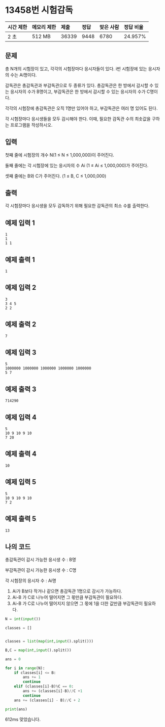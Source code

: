 # 13458번 시험감독

| 시간 제한 | 메모리 제한 | 제출  | 정답 | 맞은 사람 | 정답 비율 |
| :-------- | :---------- | :---- | :--- | :-------- | :-------- |
| 2 초      | 512 MB      | 36339 | 9448 | 6780      | 24.957%   |

## 문제

총 N개의 시험장이 있고, 각각의 시험장마다 응시자들이 있다. i번 시험장에 있는 응시자의 수는 Ai명이다.

감독관은 총감독관과 부감독관으로 두 종류가 있다. 총감독관은 한 방에서 감시할 수 있는 응시자의 수가 B명이고, 부감독관은 한 방에서 감시할 수 있는 응시자의 수가 C명이다.

각각의 시험장에 총감독관은 오직 1명만 있어야 하고, 부감독관은 여러 명 있어도 된다.

각 시험장마다 응시생들을 모두 감시해야 한다. 이때, 필요한 감독관 수의 최솟값을 구하는 프로그램을 작성하시오.

## 입력

첫째 줄에 시험장의 개수 N(1 ≤ N ≤ 1,000,000)이 주어진다.

둘째 줄에는 각 시험장에 있는 응시자의 수 Ai (1 ≤ Ai ≤ 1,000,000)가 주어진다.

셋째 줄에는 B와 C가 주어진다. (1 ≤ B, C ≤ 1,000,000)

## 출력

각 시험장마다 응시생을 모두 감독하기 위해 필요한 감독관의 최소 수를 출력한다.

## 예제 입력 1 

```
1
1
1 1
```

## 예제 출력 1 

```
1
```

## 예제 입력 2 

```
3
3 4 5
2 2
```

## 예제 출력 2 

```
7
```

## 예제 입력 3 

```
5
1000000 1000000 1000000 1000000 1000000
5 7
```

## 예제 출력 3 

```
714290
```

## 예제 입력 4 

```
5
10 9 10 9 10
7 20
```

## 예제 출력 4 

```
10
```

## 예제 입력 5 

```
5
10 9 10 9 10
7 2
```

## 예제 출력 5 

```
13
```

## 나의 코드

총감독관이 감시 가능한 응시생 수 : B명

부감독관이 감시 가능한 응시생 수 : C명

각 시험장의 응시자 수 : Ai명

1. Ai가 B보다 작거나 같으면 총감독관 1명으로 감시가 가능하다.
2. Ai-B 가 C로 나누어 떨어지면 그 몫만큼 부감독관이 필요하다.
3. Ai-B 가 C로 나누어 떨어지지 않으면 그 몫에 1을 더한 값만큼 부감독관이 필요하다.

```Python
N = int(input())

classes = []


classes = list(map(int,input().split()))

B,C = map(int,input().split())

ans = 0

for i in range(N):
    if classes[i] <= B:
        ans += 1
        continue
    elif (classes[i]-B)%C == 0:
        ans += (classes[i]-B)//C +1
        continue
    ans += (classes[i] - B)//C + 2

print(ans)
```

612ms 맞았습니다.